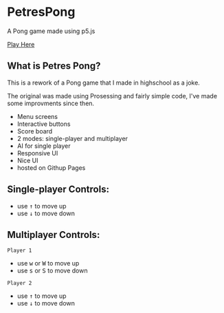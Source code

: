 # PetresPong

A Pong game made using p5.js 

[Play Here](https://lasitha-amuwala.github.io/PetresPong/)

## What is Petres Pong?
This is a rework of a Pong game that I made in highschool as a joke.

The original was made using Prosessing and fairly simple code, I've made some improvments since then.

- Menu screens
- Interactive buttons 
- Score board
- 2 modes: single-player and multiplayer
- AI for single player
- Responsive UI
- Nice UI
- hosted on Githup Pages

## Single-player Controls:

- use <kbd>&#8593;</kbd> to move up
- use <kbd>&#8595;</kbd> to move down

## Multiplayer Controls:

```Player 1```
- use <kbd>w</kbd> or <kbd>W</kbd> to move up
- use <kbd>s</kbd> or <kbd>S</kbd> to move down

```Player 2```
- use <kbd>&#8593;</kbd> to move up
- use <kbd>&#8595;</kbd> to move down
